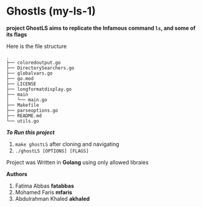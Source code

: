 # Ghostls (my-ls-1)

**project GhostLS aims to replicate the Infamous command `ls`, and some of its flags**

Here is the file structure
```
.
├── coloredoutput.go
├── DirectorySearchers.go
├── globalvars.go
├── go.mod
├── LICENSE
├── longformatdisplay.go
├── main
│   └── main.go
├── Makefile
├── parseoptions.go
├── README.md
└── utils.go
```
***To Run this project***

1. `make ghostLS` after cloning and navigating
2. `./ghostLS [OPTIONS] [FLAGS]`

Project was Written in **Golang** using only allowed libraies

**Authors**

1. Fatima Abbas **fatabbas**
2. Mohamed Faris **mfaris**
3. Abdulrahman Khaled **akhaled**
